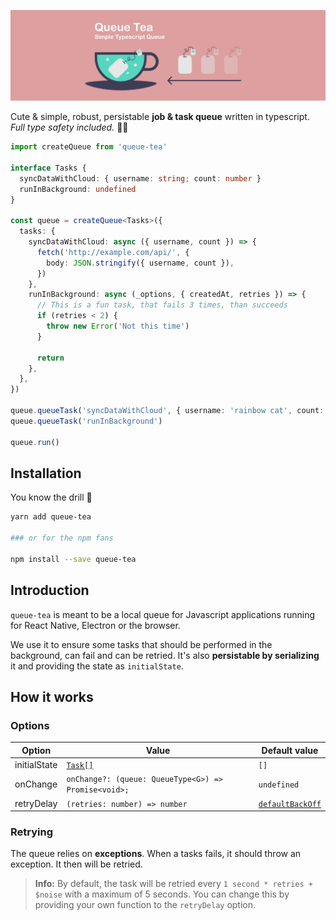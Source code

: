 ![](docs/logo.png)

Cute & simple, robust, persistable **job & task queue** written in typescript. _Full type safety included._ ✌🏼

```ts
import createQueue from 'queue-tea'

interface Tasks {
  syncDataWithCloud: { username: string; count: number }
  runInBackground: undefined
}

const queue = createQueue<Tasks>({
  tasks: {
    syncDataWithCloud: async ({ username, count }) => {
      fetch('http://example.com/api/', {
        body: JSON.stringify({ username, count }),
      })
    },
    runInBackground: async (_options, { createdAt, retries }) => {
      // This is a fun task, that fails 3 times, than succeeds
      if (retries < 2) {
        throw new Error('Not this time')
      }

      return
    },
  },
})

queue.queueTask('syncDataWithCloud', { username: 'rainbow cat', count: 69 })
queue.queueTask('runInBackground')

queue.run()
```

## Installation

You know the drill 👏

```sh
yarn add queue-tea

### or for the npm fans

npm install --save queue-tea
```

## Introduction

`queue-tea` is meant to be a local queue for Javascript applications running for React Native, Electron or the browser.

We use it to ensure some tasks that should be performed in the background, can fail and can be retried. It's also **persistable by serializing** it and providing the state as `initialState`.

## How it works

### Options

| Option       | Value                                                                            | Default value |
| ------------ | -------------------------------------------------------------------------------- | ------------- |
| initialState | [`Task[]`](https://github.com/signalzwei/queue-tea/blob/main/src/types.ts#L1-L7) | `[]`          |
| onChange     | `onChange?: (queue: QueueType<G>) => Promise<void>;`                             | `undefined`   |
| retryDelay   | `(retries: number) => number`                                                    | [`defaultBackOff`](https://github.com/signalzwei/queue-tea/blob/main/src/TaskQueue.ts#L8-L11)             |

### Retrying

The queue relies on **exceptions**. When a tasks fails, it should throw an exception. It then will be retried.

> **Info:** By default, the task will be retried every `1 second * retries + $noise` with a maximum of 5 seconds. You can change this by providing your own function to the `retryDelay` option.
